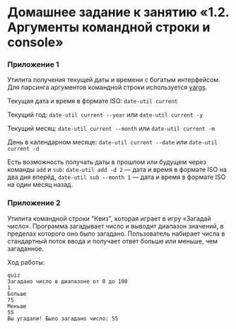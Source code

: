 # Домашнее задание к занятию «1.2. Аргументы командной строки и console»

### Приложение 1
Утилита получения текущей даты и времени с богатым интерфейсом.
Для парсинга аргументов командной строки используется [yargs](https://github.com/yargs/yargs).

Текущая дата и время в формате ISO: 
`date-util current`

Текущий год: 
`date-util current --year` или `date-util current -y`

Текущий месяц: 
`date-util current --month` или `date-util current -m`

День в календарном месяце: 
`date-util current --date` или `date-util current -d`

Есть возможность получать даты в прошлом или будущем через команды `add` и `sub`: 
`date-util add -d 2` — дата и время в формате ISO на два дня вперёд,
`date-util sub --month 1` — дата и время в формате ISO на один месяц назад.

### Приложение 2
Утилита командной строки "Квиз", которая играет в игру «Загадай число».
Программа загадывает число и выводит диапазон значений, в пределах которого оно было загадано.
Пользователь набирает числа в стандартный поток ввода и получает ответ больше или меньше, чем загаданное.

Ход работы:
```
quiz
Загадано число в диапазоне от 0 до 100
1
Больше
75
Меньше
55
Вы угадали! Было загадано число: 55
```
